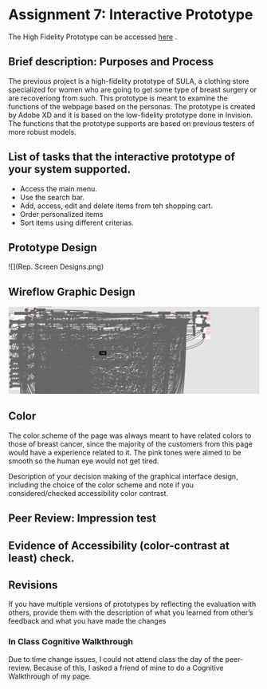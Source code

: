 # Assignment 7: Interactive Prototype

The High Fidelity Prototype can be accessed [here](https://xd.adobe.com/view/a3946404-4c90-4fd2-b220-3980685c3ce4-f6c7/) .

## Brief description: Purposes and Process
The previous project is a high-fidelity prototype of SULA, a clothing store specialized for women who are going to get some type of breast surgery or are recoveriong from such. This prototype is meant to examine the functions of the webpage based on the personas. The prototype is created by Adobe XD and it is based on the low-fidelity prototype done in Invision. The functions that the prototype supports are based on previous testers of more robust models.

## List of tasks that the interactive prototype of your system supported.
- Access the main menu.
- Use the search bar.
- Add, access, edit and delete items from teh shopping cart. 
- Order personalized items
- Sort items using different criterias.

## Prototype Design
![](Rep. Screen Designs.png)

## Wireflow Graphic Design
![](Wireflow.png)

## Color
The color scheme of the page was always meant to have related colors to those of breast cancer, since the majority of the customers from this page would have a experience related to it. The pink tones were aimed to be smooth so the human eye would not get tired. 

Description of your decision making of the graphical interface design, including the choice of the color scheme and note if you considered/checked accessibility color contrast.

## Peer Review: Impression test

## Evidence of Accessibility (color-contrast at least) check.


## Revisions
If you have multiple versions of prototypes by reflecting the evaluation with others, provide them with the description of what you learned from other’s feedback and what you have made the changes
### In Class Cognitive Walkthrough
Due to time change issues, I could not attend class the day of the peer-review. Because of this, I asked a friend of mine to do a Cognitive Walkthrough of my page.


